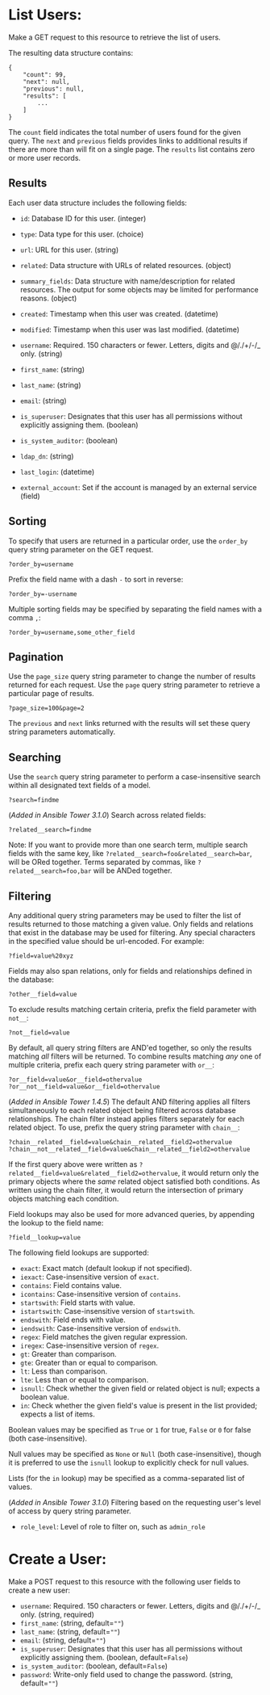# List Users:

Make a GET request to this resource to retrieve the list of
users.

The resulting data structure contains:

    {
        "count": 99,
        "next": null,
        "previous": null,
        "results": [
            ...
        ]
    }

The `count` field indicates the total number of users
found for the given query.  The `next` and `previous` fields provides links to
additional results if there are more than will fit on a single page.  The
`results` list contains zero or more user records.  

## Results

Each user data structure includes the following fields:

* `id`: Database ID for this user. (integer)
* `type`: Data type for this user. (choice)
* `url`: URL for this user. (string)
* `related`: Data structure with URLs of related resources. (object)
* `summary_fields`: Data structure with name/description for related resources.  The output for some objects may be limited for performance reasons. (object)
* `created`: Timestamp when this user was created. (datetime)
* `modified`: Timestamp when this user was last modified. (datetime)
* `username`: Required. 150 characters or fewer. Letters, digits and @/./+/-/_ only. (string)
* `first_name`:  (string)
* `last_name`:  (string)
* `email`:  (string)
* `is_superuser`: Designates that this user has all permissions without explicitly assigning them. (boolean)
* `is_system_auditor`:  (boolean)

* `ldap_dn`:  (string)
* `last_login`:  (datetime)
* `external_account`: Set if the account is managed by an external service (field)



## Sorting

To specify that users are returned in a particular
order, use the `order_by` query string parameter on the GET request.

    ?order_by=username

Prefix the field name with a dash `-` to sort in reverse:

    ?order_by=-username

Multiple sorting fields may be specified by separating the field names with a
comma `,`:

    ?order_by=username,some_other_field

## Pagination

Use the `page_size` query string parameter to change the number of results
returned for each request.  Use the `page` query string parameter to retrieve
a particular page of results.

    ?page_size=100&page=2

The `previous` and `next` links returned with the results will set these query
string parameters automatically.

## Searching

Use the `search` query string parameter to perform a case-insensitive search
within all designated text fields of a model.

    ?search=findme

(_Added in Ansible Tower 3.1.0_) Search across related fields:

    ?related__search=findme

Note: If you want to provide more than one search term, multiple
search fields with the same key, like `?related__search=foo&related__search=bar`,
will be ORed together. Terms separated by commas, like `?related__search=foo,bar`
will be ANDed together.

## Filtering

Any additional query string parameters may be used to filter the list of
results returned to those matching a given value.  Only fields and relations
that exist in the database may be used for filtering.  Any special characters
in the specified value should be url-encoded. For example:

    ?field=value%20xyz

Fields may also span relations, only for fields and relationships defined in
the database:

    ?other__field=value

To exclude results matching certain criteria, prefix the field parameter with
`not__`:

    ?not__field=value

By default, all query string filters are AND'ed together, so
only the results matching *all* filters will be returned.  To combine results
matching *any* one of multiple criteria, prefix each query string parameter
with `or__`:

    ?or__field=value&or__field=othervalue
    ?or__not__field=value&or__field=othervalue

(_Added in Ansible Tower 1.4.5_) The default AND filtering applies all filters
simultaneously to each related object being filtered across database
relationships.  The chain filter instead applies filters separately for each
related object. To use, prefix the query string parameter with `chain__`:

    ?chain__related__field=value&chain__related__field2=othervalue
    ?chain__not__related__field=value&chain__related__field2=othervalue

If the first query above were written as
`?related__field=value&related__field2=othervalue`, it would return only the
primary objects where the *same* related object satisfied both conditions.  As
written using the chain filter, it would return the intersection of primary
objects matching each condition.

Field lookups may also be used for more advanced queries, by appending the
lookup to the field name:

    ?field__lookup=value

The following field lookups are supported:

* `exact`: Exact match (default lookup if not specified).
* `iexact`: Case-insensitive version of `exact`.
* `contains`: Field contains value.
* `icontains`: Case-insensitive version of `contains`.
* `startswith`: Field starts with value.
* `istartswith`: Case-insensitive version of `startswith`.
* `endswith`: Field ends with value.
* `iendswith`: Case-insensitive version of `endswith`.
* `regex`: Field matches the given regular expression.
* `iregex`: Case-insensitive version of `regex`.
* `gt`: Greater than comparison.
* `gte`: Greater than or equal to comparison.
* `lt`: Less than comparison.
* `lte`: Less than or equal to comparison.
* `isnull`: Check whether the given field or related object is null; expects a
  boolean value.
* `in`: Check whether the given field's value is present in the list provided;
  expects a list of items.

Boolean values may be specified as `True` or `1` for true, `False` or `0` for
false (both case-insensitive).

Null values may be specified as `None` or `Null` (both case-insensitive),
though it is preferred to use the `isnull` lookup to explicitly check for null
values.

Lists (for the `in` lookup) may be specified as a comma-separated list of
values.

(_Added in Ansible Tower 3.1.0_) Filtering based on the requesting user's
level of access by query string parameter.

* `role_level`: Level of role to filter on, such as `admin_role`




# Create a User:

Make a POST request to this resource with the following user
fields to create a new user:









* `username`: Required. 150 characters or fewer. Letters, digits and @/./+/-/_ only. (string, required)
* `first_name`:  (string, default=`""`)
* `last_name`:  (string, default=`""`)
* `email`:  (string, default=`""`)
* `is_superuser`: Designates that this user has all permissions without explicitly assigning them. (boolean, default=`False`)
* `is_system_auditor`:  (boolean, default=`False`)
* `password`: Write-only field used to change the password. (string, default=`""`)